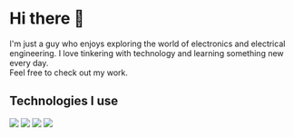 # Hi there 👋
I'm just a guy who enjoys exploring the world of electronics and electrical engineering. I love tinkering with technology and learning something new every day. <br>
Feel free to check out my work.

## Technologies I use
<div display="flex">
  <img src="https://img.shields.io/badge/C-00599C.svg?style=for-the-badge&logo=c&logoColor=white"/>
  <img src="https://img.shields.io/badge/C++-%2300599C.svg?style=for-the-badge&logo=c%2B%2B&logoColor=white"/>
  <img src="https://img.shields.io/badge/Neovim-57A143?style=for-the-badge&logo=neovim&logoColor=fff"/>
  <img src="https://img.shields.io/badge/Linux-FCC624?style=for-the-badge&logo=linux&logoColor=black"/>
</div>
